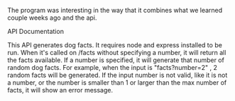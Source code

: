 The program was interesting in the way that it combines what we learned couple weeks ago and the api. 

API Documentation

This API generates dog facts. It requires node and express installed to be run. When it's called on /facts without specifying a number, it will return all the facts available. If a number is specified, it will generate that number of random dog facts. For example, when the input is "facts?number=2" , 2 random facts will be generated. If the input number is not valid, like it is not a number, or the number is smaller than 1 or larger than the max number of facts, it will show an error message.
